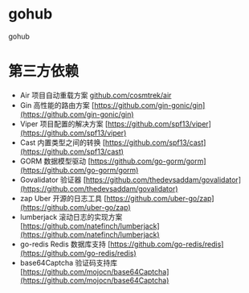 # gohub
gohub

# 第三方依赖

* Air 项目自动重载方案 [github.com/cosmtrek/air](github.com/cosmtrek/air)
* Gin 高性能的路由方案 [https://github.com/gin-gonic/gin](https://github.com/gin-gonic/gin)
* Viper 项目配置的解决方案 [https://github.com/spf13/viper](https://github.com/spf13/viper)
* Cast 内置类型之间的转换 [https://github.com/spf13/cast](https://github.com/spf13/cast)
* GORM 数据模型驱动 [https://github.com/go-gorm/gorm](https://github.com/go-gorm/gorm)
* Govalidator 验证器 [https://github.com/thedevsaddam/govalidator](https://github.com/thedevsaddam/govalidator)
* zap  Uber 开源的日志工具 [https://github.com/uber-go/zap](https://github.com/uber-go/zap)
* lumberjack 滚动日志的实现方案 [https://github.com/natefinch/lumberjack](https://github.com/natefinch/lumberjack)
* go-redis Redis 数据库支持 [https://github.com/go-redis/redis](https://github.com/go-redis/redis)
* base64Captcha 验证码支持库 [https://github.com/mojocn/base64Captcha](https://github.com/mojocn/base64Captcha)